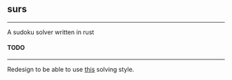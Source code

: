 ## surs ##
----

A sudoku solver written in rust


#### TODO ####
---

Redesign to be able to use [this](http://norvig.com/sudoku.html) solving style.
